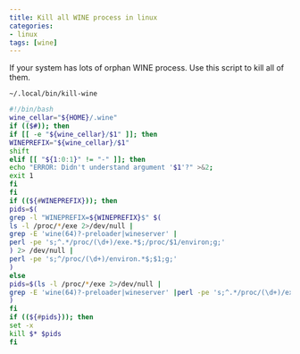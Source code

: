 ```yaml
---
title: Kill all WINE process in linux
categories:
- linux
tags: [wine]
---
```


If your system has lots of orphan WINE process. Use this script to kill all of them.  

`~/.local/bin/kill-wine`  

```bash
#!/bin/bash
wine_cellar="${HOME}/.wine"
if (($#)); then
if [[ -e "${wine_cellar}/$1" ]]; then
WINEPREFIX="${wine_cellar}/$1"
shift
elif [[ "${1:0:1}" != "-" ]]; then
echo "ERROR: Didn't understand argument '$1'?" >&2;
exit 1
fi
fi
if ((${#WINEPREFIX})); then
pids=$(
grep -l "WINEPREFIX=${WINEPREFIX}$" $(
ls -l /proc/*/exe 2>/dev/null |
grep -E 'wine(64)?-preloader|wineserver' |
perl -pe 's;^.*/proc/(\d+)/exe.*$;/proc/$1/environ;g;'
) 2> /dev/null |
perl -pe 's;^/proc/(\d+)/environ.*$;$1;g;'
)
else
pids=$(ls -l /proc/*/exe 2>/dev/null |
grep -E 'wine(64)?-preloader|wineserver' |perl -pe 's;^.*/proc/(\d+)/exe.*$;$1;g;'
)
fi
if ((${#pids})); then
set -x
kill $* $pids
fi
```
